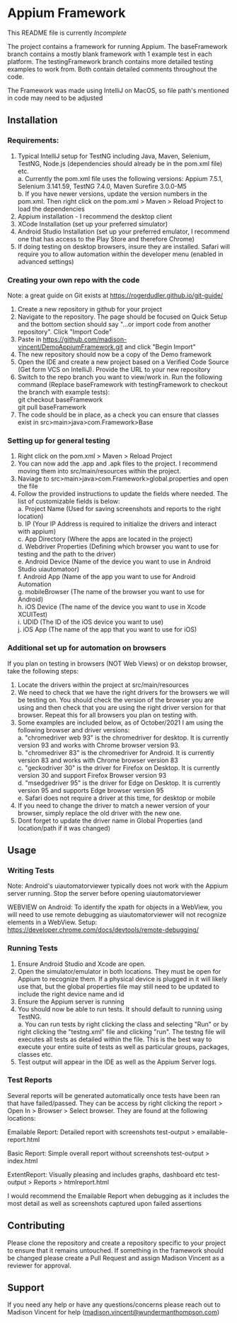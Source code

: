 # Appium Framework

This README file is currently *Incomplete*

The project contains a framework for running Appium. The baseFramework branch contains a mostly blank framework with 1 example test in each platform. The testingFramework branch contains more detailed testing examples to work from. Both contain detailed comments throughout the code. 

The Framework was made using IntelliJ on MacOS, so file path's mentioned in code may need to be adjusted

## Installation

### Requirements:

1. Typical IntelliJ setup for TestNG including Java, Maven, Selenium, TestNG, Node.js (dependencies should already be in the pom.xml file) etc. <br>
    a. Currently the pom.xml file uses the following versions: Appium 7.5.1, Selenium 3.141.59, TestNG 7.4.0, Maven Surefire 3.0.0-M5 <br>
    b. If you have newer versions, update the version numbers in the pom.xml. Then right click on the pom.xml > Maven > Reload Project to load the dependencies 
2. Appium installation - I recommend the desktop client
3. XCode Installation (set up your preferred simulator)
4. Android Studio Installation (set up your preferred emulator, I recommend one that has access to the Play Store and therefore Chrome)
5. If doing testing on desktop browsers, insure they are installed. Safari will require you to allow automation within the developer menu (enabled in advanced settings)

### Creating your own repo with the code

Note: a great guide on Git exists at https://rogerdudler.github.io/git-guide/

1. Create a new repository in github for your project
2. Navigate to the repository. The page should be focused on Quick Setup and the bottom section should say "...or import code from another repository". Click "Import Code"
3. Paste in https://github.com/madison-vincent/DemoAppiumFramework.git and click "Begin Import"
4. The new repository should now be a copy of the Demo framework
5. Open the IDE and create a new project based on a Verified Code Source (Get form VCS on IntelliJ). Provide the URL to your new repository
6. Switch to the repo branch you want to view/work in. Run the following command (Replace baseFramework with testingFramework to checkout the branch with example tests): <br>
 git checkout baseFramework <br>
 git pull baseFramework
7. The code should be in place, as a check you can ensure that classes exist in src>main>java>com.Framework>Base

### Setting up for general testing

 1. Right click on the pom.xml > Maven > Reload Project
 3. You can now add the .app and .apk files to the project. I recommend moving them into src/main/resources within the project.
 4. Naviage to src>main>java>com.Framework>global.properties and open the file 
 5. Follow the provided instructions to update the fields where needed. The list of customizable fields is below: <br>
    a. Project Name (Used for saving screenshots and reports to the right location) <br>
    b. IP (Your IP Address is required to initialize the drivers and interact with appium) <br>
    c. App Directory (Where the apps are located in the project)<br>
    d. Webdriver Properties (Defining which browser you want to use for testing and the path to the driver) <br>
    e. Android Device (Name of the device you want to use in Android Studio uiautomatoor) <br>
    f. Android App (Name of the app you want to use for Android Automation <br>
    g. mobileBrowser (The name of the browser you want to use for Android) <br>
    h. iOS Device (The name of the device you want to use in Xcode XCUITest) <br>
    i. UDID (The ID of the iOS device you want to use) <br>
    j. iOS App (The name of the app that you want to use for iOS) <br>
 
### Additional set up for automation on browsers

If you plan on testing in browsers (NOT Web Views) or on dekstop browser, take the following steps: 

1. Locate the drivers within the project at src/main/resources
2. We need to check that we have the right drivers for the browsers we will be testing on. You should check the version of the browser you are using and then check that you are using the right driver version for that browser. Repeat this for all browsers you plan on testing with.
3. Some examples are included below, as of October/2021 I am using the following browser and driver versions: <br>
    a. "chromedriver web 93" is the chromedriver for desktop. It is currently version 93 and works with Chrome browser version 93. <br>
    b. "chromedriver 83" is the chromedriver for Android. It is currently version 83 and works with Chrome browser version 83 <br>
    c. "geckodriver 30" is the driver for Firefox on Desktop. It is currently version 30 and support Firefox Browser version 93 <br>
    d. "msedgedriver 95" is the driver for Edge on Desktop. It is currently version 95 and supports Edge browser version 95 <br>
    e. Safari does not require a driver at this time, for desktop or mobile
3. If you need to change the driver to match a newer version of your browser, simply replace the old driver with the new one. 
4. Dont forget to update the driver name in Global Properties (and location/path if it was changed)

## Usage

### Writing Tests

Note: Android's uiautomatorviewer typically does not work with the Appium server running. Stop the server before opening uiautomatorviewer

WEBVIEW on Android:
To identify the xpath for objects in a WebView, you will need to use remote debugging as uiautomatorviewer will not recognize elements in a WebView. Setup:
https://developer.chrome.com/docs/devtools/remote-debugging/

### Running Tests

1. Ensure Android Studio and Xcode are open. 
2. Open the simulator/emulator in both locations. They must be open for Appium to recognize them. If a physical device is plugged in it will likely use that, but the global properties file may still need to be updated to include the right device name and id
3. Ensure the Appium server is running
4. You should now be able to run tests. It should default to running using TestNG. <br>
   a. You can run tests by right clicking the class and selecting "Run" or by right clicking the "testng.xml" file and clicking "run". The testng file will executes all tests as detailed within the file. This is the best way to execute your entire suite of tests as well as particular groups, packages, classes etc. 
6. Test output will appear in the IDE as well as the Appium Server logs. 

### Test Reports

Several reports will be generated automatically once tests have been ran that have failed/passed. They can be access by right clicking the report > Open In > Browser > Select browser. They are found at the following locations:

Emailable Report: Detailed report with screenshots
test-output > emailable-report.html

Basic Report: Simple overall report without screenshots
test-output > index.html

ExtentReport: Visually pleasing and includes graphs, dashboard etc
test-output > Reports > htmlreport.html

I would recommend the Emailable Report when debugging as it includes the most detail as well as screenshots captured upon failed assertions

## Contributing

Please clone the repository and create a repository specific to your project to ensure that it remains untouched. If something in the framework should be changed please create a Pull Request and assign Madison Vincent as a reviewer for approval. 

## Support

If you need any help or have any questions/concerns please reach out to Madison Vincent for help (madison.vincent@wundermanthompson.com)
